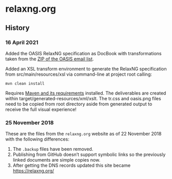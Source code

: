 # relaxng.org

## History

### 16 April 2021

Added the OASIS RelaxNG specification as DocBook with transformations taken from the [ZIP of the OASIS email list](https://lists.oasis-open.org/archives/relax-ng/200112/msg00002.html. ).


Added an XSL transform environment to generate the RelaxNG specification from src/main/resources/xsl via command-line at project root calling:

    mvn clean install

Requires [Maven and its requirements](https://maven.apache.org/download.cgi) installed.
The deliverables are created within target/generated-resources/xml/xslt.
The tr.css and oasis.png files need to be copied from root directory aside from generated output to receive the full visual experience!

### 25 November 2018

These are the files from the `relaxng.org` website as of
22 November 2018 with the following differences:

1. The `.backup` files have been removed.
2. Publishing from GitHub doesn’t support symbolic links so
   the previously linked documents are simple copies now.
3. After getting the DNS records updated this site became https://relaxng.org/
